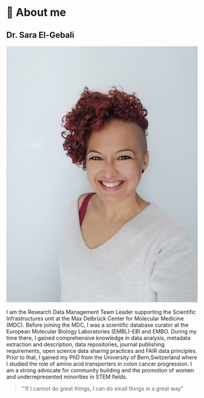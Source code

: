 # 🦥 About me

## Dr. Sara El-Gebali

![](../.gitbook/assets/img_20200425_132219.jpg)

I am the Research Data Management Team Leader supporting the Scientific Infrastructures unit at the Max Delbrück Center for Molecular Medicine \(MDC\). Before joining the MDC, I was a scientific database curator at the European Molecular Biology Laboratories \(EMBL\)-EBI and EMBO. During my time there, I gained comprehensive knowledge in data analysis, metadata extraction and description, data repositories, journal publishing requirements, open science data sharing practices and FAIR data principles. Prior to that, I gained my PhD from the University of Bern,Switzerland where I studied the role of amino acid transporters in colon cancer progression. I am a strong advocate for community building and the promotion of women and underrepresented minorities in STEM fields.

> "‘If I cannot do great things, I can do small things in a great way"

